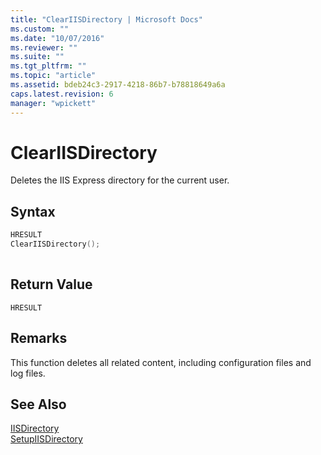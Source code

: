```yaml
---
title: "ClearIISDirectory | Microsoft Docs"
ms.custom: ""
ms.date: "10/07/2016"
ms.reviewer: ""
ms.suite: ""
ms.tgt_pltfrm: ""
ms.topic: "article"
ms.assetid: bdeb24c3-2917-4218-86b7-b78818649a6a
caps.latest.revision: 6
manager: "wpickett"
---
```

# ClearIISDirectory
Deletes the IIS Express directory for the current user.  
  
## Syntax  
  
```cpp  
HRESULT  
ClearIISDirectory();  
  
```  
  
## Return Value  
 `HRESULT`  
  
## Remarks  
 This function deletes all related content, including configuration files and log files.  
  
## See Also  
 [IISDirectory](../../extensions/express-api-reference/iisdirectory.md)   
 [SetupIISDirectory](../../extensions/express-api-reference/setupiisdirectory.md)